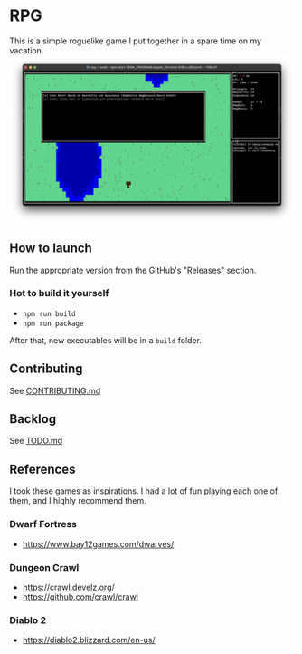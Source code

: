 # RPG
This is a simple roguelike game I put together in a spare time on my vacation.
![Game screenshot](screenshot.png)

## How to launch
Run the appropriate version from the GitHub's "Releases" section.

### Hot to build it yourself
- `npm run build`
- `npm run package`

After that, new executables will be in a `build` folder.

## Contributing
See [CONTRIBUTING.md](CONTRIBUTING.md)

## Backlog
See [TODO.md](TODO.md)

## References
I took these games as inspirations. I had a lot of fun playing each one of them, and I highly recommend them. 

### Dwarf Fortress
- https://www.bay12games.com/dwarves/

### Dungeon Crawl
- https://crawl.develz.org/
- https://github.com/crawl/crawl

### Diablo 2
- https://diablo2.blizzard.com/en-us/
